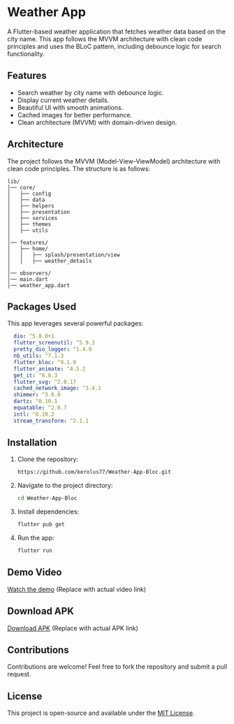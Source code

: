 # Weather App

A Flutter-based weather application that fetches weather data based on the city name. This app follows the MVVM architecture with clean code principles and uses the BLoC pattern, including debounce logic for search functionality.

## Features
- Search weather by city name with debounce logic.
- Display current weather details.
- Beautiful UI with smooth animations.
- Cached images for better performance.
- Clean architecture (MVVM) with domain-driven design.

## Architecture
The project follows the MVVM (Model-View-ViewModel) architecture with clean code principles. The structure is as follows:

```
lib/
│── core/
│   ├── config
│   ├── data
│   ├── helpers
│   ├── presentation
│   ├── services
│   ├── themes
│   ├── utils
│
│── features/
│   ├── home/
│   │   ├── splash/presentation/view
│   │   ├── weather_details
│
│── observers/
│── main.dart
│── weather_app.dart
```

## Packages Used
This app leverages several powerful packages:
```yaml
  dio: ^5.8.0+1
  flutter_screenutil: ^5.9.3
  pretty_dio_logger: ^1.4.0
  nb_utils: ^7.1.3
  flutter_bloc: ^9.1.0
  flutter_animate: ^4.5.2
  get_it: ^8.0.3
  flutter_svg: ^2.0.17
  cached_network_image: ^3.4.1
  shimmer: ^3.0.0
  dartz: ^0.10.1
  equatable: ^2.0.7
  intl: ^0.20.2
  stream_transform: ^2.1.1
```

## Installation
1. Clone the repository:
   ```sh
   https://github.com/kerolus77/Weather-App-Bloc.git
   ```
2. Navigate to the project directory:
   ```sh
   cd Weather-App-Bloc
   ```
3. Install dependencies:
   ```sh
   flutter pub get
   ```
4. Run the app:
   ```sh
   flutter run
   ```

## Demo Video
[Watch the demo](#) (Replace with actual video link)

## Download APK
[Download APK](#) (Replace with actual APK link)

## Contributions
Contributions are welcome! Feel free to fork the repository and submit a pull request.

## License
This project is open-source and available under the [MIT License](LICENSE).

